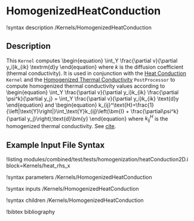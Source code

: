 # HomogenizedHeatConduction

!syntax description /Kernels/HomogenizedHeatConduction

## Description

This `Kernel` computes
\begin{equation}
\int_Y \frac{\partial v}{\partial y_i}k_{ik} \textrm{d}y
\end{equation}
where $k$ is the diffusion coefficient (thermal conductivity).  It is used in conjunction with the [Heat Conduction](HeatConduction.md) `Kernel` and the [Homogenized Thermal Conductivity](HomogenizedThermalConductivity.md) `PostProcessor` to compute homogenized thermal conductivity values according to
\begin{equation}
\int_Y \frac{\partial v}{\partial y_i}k_{ik} \frac{\partial \psi^k}{\partial y_j} = \int_Y \frac{\partial v}{\partial y_i}k_{ik} \text{d}y
\end{equation}
and
\begin{equation}
k_{ij}^\text{H}=\frac{1}{\left|\text{Y}\right|}\int_\text{Y}k_{ij}\left(\bm{I} + \frac{\partial\psi^k}{\partial y_j}\right)\;\text{d}\bm{y}
\end{equation}
where $k^H_{ij}$ is the homogenized thermal conductivity.  See [cite](hales15homogenization).

## Example Input File Syntax

!listing modules/combined/test/tests/homogenization/heatConduction2D.i block=Kernels/heat_rhs_x

!syntax parameters /Kernels/HomogenizedHeatConduction

!syntax inputs /Kernels/HomogenizedHeatConduction

!syntax children /Kernels/HomogenizedHeatConduction

!bibtex bibliography
